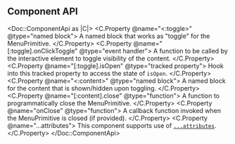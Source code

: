 ## Component API

<Doc::ComponentApi as |C|>
  <C.Property @name="<:toggle>" @type="named block">
    A named block that works as "toggle" for the MenuPrimitive.
  </C.Property>
  <C.Property @name="[:toggle].onClickToggle" @type="event handler">
    A function to be called by the interactive element to toggle visibility of the content.
  </C.Property>
  <C.Property @name="[:toggle].isOpen" @type="tracked property">
    Hook into this tracked property to access the state of `isOpen`.
  </C.Property>
  <C.Property @name="<:content>" @type="named block">
    A named block for the content that is shown/hidden upon toggling.
  </C.Property>
  <C.Property @name="[:content].close" @type="function">
    A function to programmatically close the MenuPrimitive.
  </C.Property>
  <C.Property @name="onClose" @type="function">
    A callback function invoked when the MenuPrimitive is closed (if provided).
  </C.Property>
  <C.Property @name="...attributes">
    This component supports use of [`...attributes`](https://guides.emberjs.com/release/in-depth-topics/patterns-for-components/#toc_attribute-ordering).
  </C.Property>
</Doc::ComponentApi>
